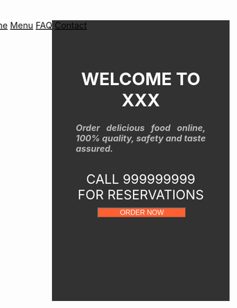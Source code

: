 - <html>
<head>
    <style>
        body{
   font-size:20px;
            color: white;
            background-size: cover;
        }
         .box{ width: 900px;
       float:right;
       border:1px solid none;}
       .box ul li{
           width: 120px;
           float:left;
           margin: 10px auto;
           text-align: center;
       }
 .mainmenu
.mainmenu a
.mainmenu a:hover
.mainmenu img{
position: fixed;
z-index: -1;
top:0px; left:0px; width:100%; height: 100vh;
opacity: 0.9;
/*object-fit:cover;*/
transition: all ease 0.5s;
}
   .wd{
           width: 300px;
           height: 539px;
           background-color: black;
           opacity: 0.8;
           padding: 55px;
       }
       .wd h1{
           text-align: center;
           text-transform: uppercase;
           font-weight: 300px;
       }
       .wd h4{
           text-align: justify;
           color:darkgray;
           font-weight: 100px;
       }
       .wd h2{
           text-align: center;
           text-transform: uppercase;
           font-weight: normal;
           margin: 40px auto;
       }
       .opt form , input[type="button"]{
           background-color: black;
           color:white;
         /* padding:10px;*/
           margin:-14px auto;
           padding-left: 50px;
           padding-right: 50px;
           text-align: center;
           font-size: 16px;
       }
     form, input[type="button"] {
       animation: glowing 300ms infinite;
       font-weight: 500%;
      }
      @keyframes glowing {
 0% {
   background-color: red;
 }
 50% {
   background-color: orange;
 }
 100% {
   background-color: blue;
 }
}
   </style>
</head>
<body>
<script src="https://cdnjs.cloudflare.com/ajax/libs/jquery/3.4.1/jquery.min.js"></script>
<script>
$(function(){
var image = $(".mainmenu").find('img').attr('src');
$(".mainmenu a").mouseover(function(){
var newimg = $(this).attr('data-image');
$(this).parent().find('img').attr("src", newimg);
});
});
</script>
   <div class="box">
<div class="mainmenu">
<img src="food.png">
<a data-image = "food.png" href=""> Home</a>
<a data-image = "menucard.jpg" href=""> Menu</a>
<a href=""> FAQ</a>
<a href=""> Contact</a>
</div>
   </div>
   <div class="wd">
<h1> Welcome to xxx</h1>
<h4> <i>Order delicious food online, 100% quality, safety and taste assured.</i></h4>
<h2> Call 999999999 for reservations</h2>
<div class="opt">
<form action="" method="post">
<input type="button" value="ORDER NOW">
</form>
</div>
</div>
</body>
</html>
